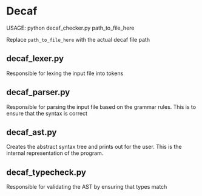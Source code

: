 # Decaf

USAGE: python decaf_checker.py path_to_file_here

Replace `path_to_file_here` with the actual decaf file path

## decaf_lexer.py

Responsible for lexing the input file into tokens

## decaf_parser.py

Responsible for parsing the input file based on the grammar rules. This is to ensure that the syntax is correct

## decaf_ast.py

Creates the abstract syntax tree and prints out for the user. This is the internal representation of the program.

## decaf_typecheck.py

Responsible for validating the AST by ensuring that types match 